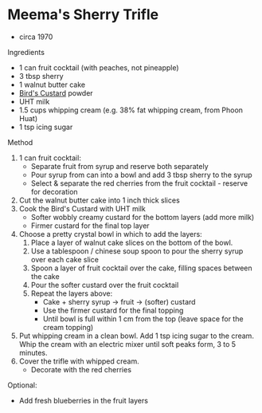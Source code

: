 #   Meema's Sherry Trifle
*   circa 1970

Ingredients
*   1 can fruit cocktail (with peaches, not pineapple)
*   3 tbsp sherry
*   1 walnut butter cake
*   [Bird's Custard](https://en.wikipedia.org/wiki/Bird's_Custard) powder
*   UHT milk
*   1.5 cups whipping cream (e.g. 38% fat whipping cream, from Phoon Huat)
*   1 tsp icing sugar

Method
1.  1 can fruit cocktail:
    *   Separate fruit from syrup and reserve both separately
    *   Pour syrup from can into a bowl and add 3 tbsp sherry to the syrup
    *   Select & separate the red cherries from the fruit cocktail - reserve for decoration
2.  Cut the walnut butter cake into 1 inch thick slices
3.  Cook the Bird's Custard with UHT milk
    *   Softer wobbly creamy custard for the bottom layers (add more milk)
    *   Firmer custard for the final top layer
4.  Choose a pretty crystal bowl in which to add the layers:
    1.  Place a layer of walnut cake slices on the bottom of the bowl.
    2.  Use a tablespoon / chinese soup spoon to pour the sherry syrup over each cake slice
    3.  Spoon a layer of fruit cocktail over the cake, filling spaces between the cake
    4.  Pour the softer custard over the fruit cocktail
    5.  Repeat the layers above:
        *   Cake + sherry syrup -> fruit -> (softer) custard
        *   Use the firmer custard for the final topping
        *   Until bowl is full within 1 cm from the top (leave space for the cream topping)
5.  Put whipping cream in a clean bowl.
    Add 1 tsp icing sugar to the cream.
    Whip the cream with an electric mixer until soft peaks form, 3 to 5 minutes.
6.  Cover the trifle with whipped cream.
    *   Decorate with the red cherries

Optional:
*   Add fresh blueberries in the fruit layers
